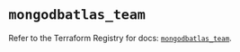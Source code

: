 # `mongodbatlas_team`

Refer to the Terraform Registry for docs: [`mongodbatlas_team`](https://registry.terraform.io/providers/mongodb/mongodbatlas/1.21.0/docs/resources/team).
